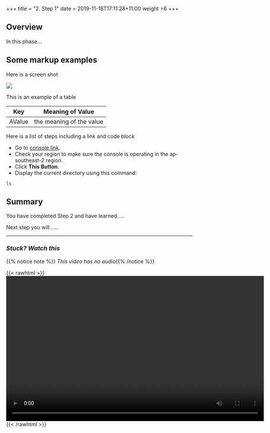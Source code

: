 +++
title = "2. Step 1"
date = 2019-11-18T17:11:28+11:00
weight =6
+++


## Overview

In this phase...

## Some markup examples

Here is a screen shot

![](/images/virtual-proctor/ScreenShot1.png)

This is an example of a table 

| Key | Meaning of Value |
|-----------|---------|
|AValue| the meaning of the value |

Here is a list of steps including a link and code block
- Go to [console link](https://console.aws.amazon.com/).
- Check your region to make sure the console is operating in the ap-southeast-2 region.
- Click **This Button**.
- Display the current directory using this command:
```
ls
```


## Summary
You have completed Step 2 and have learned.....

Next step you will .....

---

### *Stuck? Watch this*

{{% notice note %}} 
*This video has no audio*{{% /notice %}}

{{< rawhtml >}}
<video width="696" height="392" controls>
  <source src="https://d1tqhetmq9f85b.cloudfront.net/downloads/lab4.2.mp4" type="video/mp4">
  Your browser doesn't support video.
</video>
{{< /rawhtml >}}
